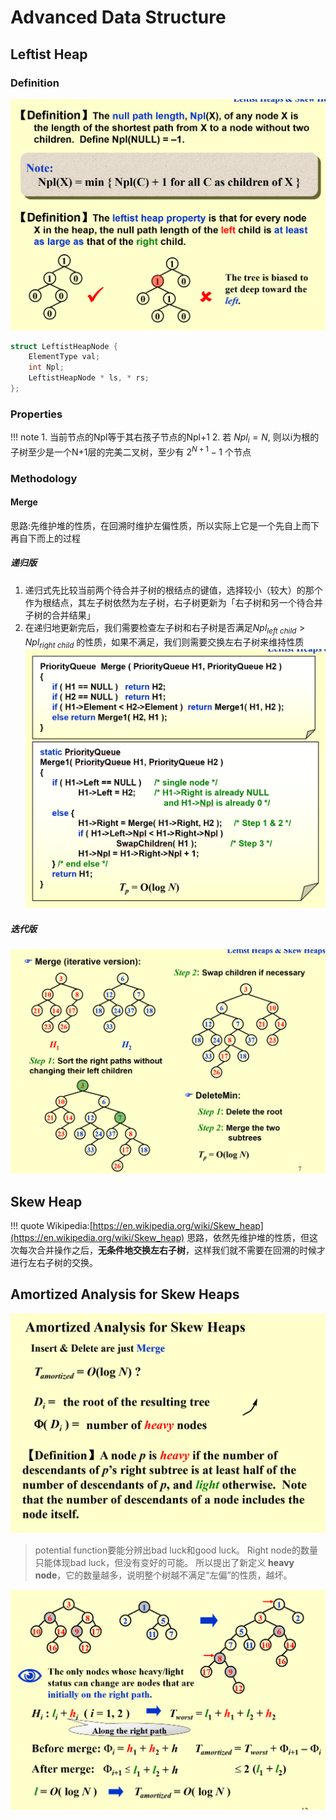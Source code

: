 # Advanced Data Structure
## Leftist Heap
### Definition
![alt text](image-25.png)
```c++
struct LeftistHeapNode {
    ElementType val;
    int Npl;
    LeftistHeapNode * ls, * rs;
};
```
### Properties
!!! note
    1. 当前节点的Npl等于其右孩子节点的Npl+1
    2. 若 $Npl_i=N$, 则以i为根的子树至少是一个N+1层的完美二叉树，至少有 $2^{N+1}-1$ 个节点
### Methodology
#### Merge
思路:先维护堆的性质，在回溯时维护左偏性质，所以实际上它是一个先自上而下再自下而上的过程
##### 递归版
1. 递归式先比较当前两个待合并子树的根结点的键值，选择较小（较大）的那个作为根结点，其左子树依然为左子树，右子树更新为「右子树和另一个待合并子树的合并结果」
2. 在递归地更新完后，我们需要检查左子树和右子树是否满足$Npl_{left\ child} > Npl_{right\ child}$  的性质，如果不满足，我们则需要交换左右子树来维持性质
![alt text](image-26.png)
##### 迭代版
![alt text](image-27.png)
## Skew Heap
!!! quote
    Wikipedia:[https://en.wikipedia.org/wiki/Skew_heap](https://en.wikipedia.org/wiki/Skew_heap)
思路，依然先维护堆的性质，但这次每次合并操作之后，**无条件地交换左右子树**，这样我们就不需要在回溯的时候才进行左右子树的交换。
## Amortized Analysis for Skew Heaps
![alt text](image-38.png)
> potential function要能分辨出bad luck和good luck。
> Right node的数量只能体现bad luck，但没有变好的可能。
> 所以提出了新定义 **heavy node**，它的数量越多，说明整个树越不满足“左偏”的性质，越坏。


![alt text](image-39.png)
